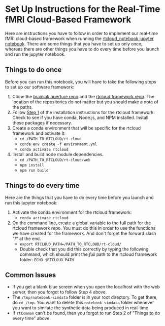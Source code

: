 # Set Up Instructions for the Real-Time fMRI Cloud-Based Framework

Here are instructions you have to follow in order to implement our real-time fMRI cloud-based framework when running the [rtcloud_notebook jupyter notebook](https://github.com/brainiak/brainiak-aperture/blob/master/notebooks/real-time/rtcloud_notebook.ipynb). There are some things that you have to set up only once, whereas there are other things you have to do every time before you launch and run the jupyter notebook.

## Things to do once
Before you can run this notebook, you will have to take the following steps to set up our software framework:

1. Clone the [brainiak aperture repo](https://github.com/brainiak/brainiak-aperture.git) and the [rtcloud framework repo](https://github.com/brainiak/rt-cloud.git). The location of the repositories do not matter but you should make a note of the paths.
2. Follow [Step 1](https://github.com/brainiak/rt-cloud#step-1-install-mini-conda-and-nodejs) of the installation instructions for the rtcloud framework: Check to see if you have conda, Node.js, and NPM installed. Install these packages if necessary.
3. Create a conda environment that will be specific for the rtcloud framework and activate it:
    + `cd /PATH_TO_RTCLOUD/rt-cloud`
    + `conda env create -f environment.yml`
    + `conda activate rtcloud`
4. Install and build node module dependencies.
    + `cd /PATH_TO_RTCLOUD/rt-cloud/web`
    + `npm install`
    + `npm run build`

## Things to do every time
Here are the things that you have to do every time before you launch and run this jupyter notebook:

1. Activate the conda environment for the rtcloud framework:
    + `conda activate rtcloud`
2. On the command line, create a global variable to the full path for the rtcloud framework repo. You must do this in order to use the functions we have created for the framework. And don't forget the forward slash "/" at the end.
    + `export RTCLOUD_PATH=/PATH_TO_RTCLOUD/rt-cloud/`
    + Double check that you did this correctly by typing the following command, which should print the *full* path to the rtcloud framework folder: `ECHO $RTCLOUD_PATH`

## Common Issues

- If you get a blank blue screen when you open the localhost with the web server, then you forgot to follow Step 4 above.
- The `/tmp/notebook-simdata` folder is in your root directory. To get there, do `cd /tmp`. You want to delete this `notebook-simdata` folder whenever you want to similate the synthetic data being produced in real-time.
- If `rtCommon` can't be found, then you forgot to run Step 2 of "Things to do every time" above.
